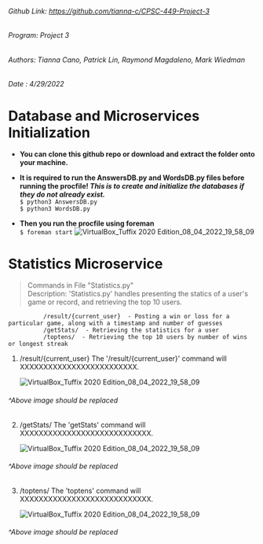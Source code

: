 ###### Github Link: https://github.com/tianna-c/CPSC-449-Project-3
###### Program: Project 3
###### Authors: Tianna Cano, Patrick Lin, Raymond Magdaleno, Mark Wiedman
###### Date   : 4/29/2022 
 
  # Database and Microservices Initialization
- **You can clone this github repo or download and extract the folder onto your machine.**

- **It is required to run the AnswersDB.py and WordsDB.py files before running the procfile! _This is to create and initialize the databases if they do not already exist._**
<br> `$ python3 AnswersDB.py`
<br> `$ python3 WordsDB.py`

- **Then you run the procfile using foreman**
<br> `$ foreman start`
![VirtualBox_Tuffix 2020 Edition_08_04_2022_19_58_09](https://user-images.githubusercontent.com/39601543/162554364-03d65d09-02ec-4de7-83a5-5adcbb0efc2d.png)

# Statistics Microservice
> Commands in File "Statistics.py"<br>
> Description: 'Statistics.py' handles presenting the statics of a user's game or record, and retrieving the top 10 users.
              
              /result/{current_user}  - Posting a win or loss for a particular game, along with a timestamp and number of guesses
              /getStats/  - Retrieving the statistics for a user
              /toptens/  - Retrieving the top 10 users by number of wins or longest streak

1. /result/{current_user}
      The '/result/{current_user}' command will XXXXXXXXXXXXXXXXXXXXXXXXX.
   
   ![VirtualBox_Tuffix 2020 Edition_08_04_2022_19_58_09](https://user-images.githubusercontent.com/39601543/162554364-03d65d09-02ec-4de7-83a5-5adcbb0efc2d.png)
###### ^Above image should be replaced 

2. /getStats/
      The 'getStats' command will XXXXXXXXXXXXXXXXXXXXXXXXXXXX.
   
   ![VirtualBox_Tuffix 2020 Edition_08_04_2022_19_58_09](https://user-images.githubusercontent.com/39601543/162554364-03d65d09-02ec-4de7-83a5-5adcbb0efc2d.png)
###### ^Above image should be replaced 

3. /toptens/
      The 'toptens' command will XXXXXXXXXXXXXXXXXXXXXXXXXXXX.
   
   ![VirtualBox_Tuffix 2020 Edition_08_04_2022_19_58_09](https://user-images.githubusercontent.com/39601543/162554364-03d65d09-02ec-4de7-83a5-5adcbb0efc2d.png)
###### ^Above image should be replaced 
   
